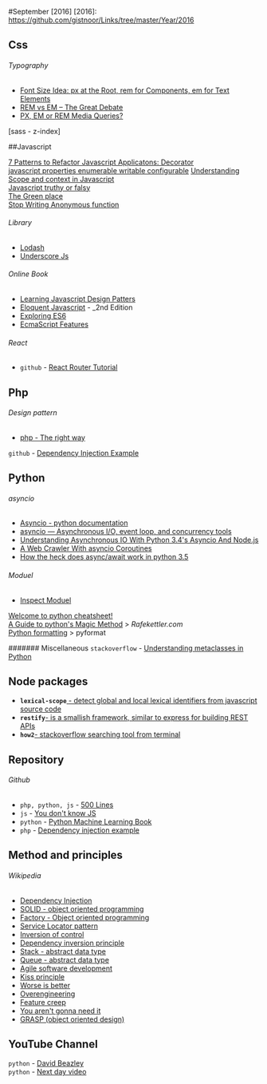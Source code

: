 #September [2016]
[2016]: https://github.com/gistnoor/Links/tree/master/Year/2016

## Css
###### Typography
* [Font Size Idea: px at the Root, rem for Components, em for Text Elements](https://css-tricks.com/rems-ems/)
* [REM vs EM – The Great Debate](https://zellwk.com/blog/rem-vs-em/)
* [PX, EM or REM Media Queries?](https://zellwk.com/blog/media-query-units/)

[sass - z-index]

##Javascript

[7 Patterns to Refactor Javascript Applicatons: Decorator](http://crushlovely.com/journal/7-patterns-to-refactor-javascript-applications-decorators/)  
[javascript properties enumerable writable configurable](http://arqex.com/967/javascript-properties-enumerable-writable-configurable)
[Understanding Scope and context in Javascript](http://ryanmorr.com/understanding-scope-and-context-in-javascript)  
[Javascript truthy or falsy](http://james.padolsey.com/javascript/truthy-falsey/)  
[The Green place](http://eli.thegreenplace.net/archives/all)  
[Stop Writing Anonymous function](https://stijndewitt.com/2013/12/02/stop-writing-anonymous-functions/)
###### Library  
* [Lodash](https://lodash.com/)
* [Underscore Js](http://underscorejs.org/)

###### Online Book 
* [Learning Javascript Design Patters](https://addyosmani.com/resources/essentialjsdesignpatterns/book/)
* [Eloquent Javascript](http://eloquentjavascript.net/) - _2nd Edition
* [Exploring ES6](http://exploringjs.com/es6/)
* [EcmaScript Features](http://es6-features.org/#Constants)

###### React
* `github` - [React Router Tutorial](https://github.com/reactjs/react-router-tutorial)


## Php
###### Design pattern
* [php - The right way](http://www.phptherightway.com/pages/Design-Patterns.html)
  
`github` - [Dependency Injection Example](https://github.com/daylerees/dependency-injection-example)


## Python
###### asyncio
* [Asyncio - python documentation](https://docs.python.org/3/library/asyncio-eventloop.html)
* [asyncio — Asynchronous I/O, event loop, and concurrency tools](https://pymotw.com/3/asyncio/)
* [Understanding Asynchronous IO With Python 3.4's Asyncio And Node.js](http://sahandsaba.com/understanding-asyncio-node-js-python-3-4.html)
* [A Web Crawler With asyncio Coroutines](http://aosabook.org/en/500L/a-web-crawler-with-asyncio-coroutines.html)
* [How the heck does async/await work in python 3.5](http://www.snarky.ca/how-the-heck-does-async-await-work-in-python-3-5)  
   
###### Moduel
* [Inspect Moduel](https://pymotw.com/2/inspect/)

[Welcome to python cheatsheet!](https://www.pythonsheets.com/)   
[A Guide to python's Magic Method](http://www.rafekettler.com/magicmethods.htm) > _Rafekettler.com_  
[Python formatting](https://pyformat.info/) > pyformat

####### Miscellaneous
`stackoverflow` - [Understanding metaclasses in Python](http://stackoverflow.com/questions/100003/what-is-a-metaclass-in-python)

## Node packages
* **`lexical-scope`**[ - detect global and local lexical identifiers from javascript source code](https://www.npmjs.com/package/lexical-scope)  
* **`restify`**[- is a smallish framework, similar to express for building REST APIs](http://restify.com/)  
* **`how2`**[- stackoverflow searching tool from terminal](https://www.npmjs.com/package/how2)

## Repository
###### Github
* `php, python, js` - [500 Lines](https://github.com/aosabook/500lines/)
* `js` - [You don't know JS](https://github.com/getify/You-Dont-Know-JS)
* `python` - [Python Machine Learning Book](https://github.com/rasbt/python-machine-learning-book)
* `php` - [Dependency injection example](https://github.com/daylerees/dependency-injection-example)



## Method and principles
###### Wikipedia
* [Dependency Injection](https://en.wikipedia.org/wiki/Dependency_injection)
* [SOLID - object oriented programming](https://en.wikipedia.org/wiki/SOLID_(object-oriented_design))
* [Factory - Object oriented programming](https://en.wikipedia.org/wiki/Factory_(object-oriented_programming))
* [Service Locator pattern](https://en.wikipedia.org/wiki/Service_locator_pattern)
* [Inversion of control](https://en.wikipedia.org/wiki/Inversion_of_control)  
* [Dependency inversion principle](https://en.wikipedia.org/wiki/Dependency_inversion_principle)  
* [Stack - abstract data type](https://en.wikipedia.org/wiki/Stack_(abstract_data_type))
* [Queue - abstract data type](https://en.wikipedia.org/wiki/Queue_(abstract_data_type))  
* [Agile software development](https://en.wikipedia.org/wiki/Agile_software_development)
* [Kiss principle](https://en.wikipedia.org/wiki/KISS_principle)
* [Worse is better](https://en.wikipedia.org/wiki/Worse_is_better)
* [Overengineering](https://en.wikipedia.org/wiki/Overengineering)
* [Feature creep](https://en.wikipedia.org/wiki/Feature_creep)
* [You aren't gonna need it](https://en.wikipedia.org/wiki/You_aren%27t_gonna_need_it)
* [GRASP (object oriented design)](https://en.wikipedia.org/wiki/GRASP_(object-oriented_design))

## YouTube Channel
`python` - [David Beazley](https://www.youtube.com/user/dabeazllc/videos)   
`python` - [Next day video](https://www.youtube.com/user/NextDayVideo/videos)

